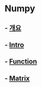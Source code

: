 # Numpy

## - [개요](./_memo_python_np.md)

## - [Intro](./01_Numpy_Intro.ipynb)

## - [Function](./02_Numpy_Function.ipynb)

## - [Matrix](./03_Numpy_Matrix.ipynb)
